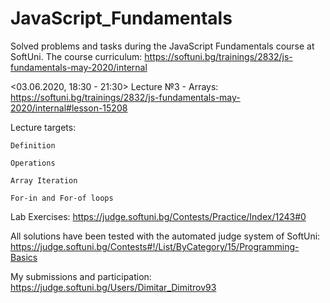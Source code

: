 # JavaScript_Fundamentals
 Solved problems and tasks during the JavaScript Fundamentals course at SoftUni. The course curriculum: https://softuni.bg/trainings/2832/js-fundamentals-may-2020/internal
 
 <03.06.2020, 18:30 - 21:30> Lecture №3 - Arrays:
 https://softuni.bg/trainings/2832/js-fundamentals-may-2020/internal#lesson-15208

 Lecture targets:
 
    Definition
    
    Operations
    
    Array Iteration
    
    For-in and For-of loops

 Lab Exercises:
 https://judge.softuni.bg/Contests/Practice/Index/1243#0

 All solutions have been tested with the automated judge system of SoftUni:
 https://judge.softuni.bg/Contests#!/List/ByCategory/15/Programming-Basics

 My submissions and participation:
 https://judge.softuni.bg/Users/Dimitar_Dimitrov93
